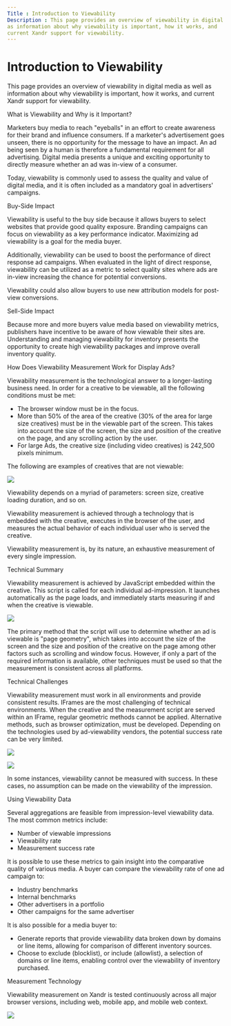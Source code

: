 ```yaml
---
Title : Introduction to Viewability
Description : This page provides an overview of viewability in digital media as well
as information about why viewability is important, how it works, and
current Xandr support for viewability.
---
```



# Introduction to Viewability



This page provides an overview of viewability in digital media as well
as information about why viewability is important, how it works, and
current Xandr support for viewability.

What is Viewability and Why is it Important?

Marketers buy media to reach "eyeballs" in an effort to create awareness
for their brand and influence consumers. If a marketer's advertisement
goes unseen, there is no opportunity for the message to have an impact.
An ad being seen by a human is therefore a fundamental requirement for
all advertising. Digital media presents a unique and exciting
opportunity to directly measure whether an ad was in-view of a consumer.

Today, viewability is commonly used to assess the quality and value of
digital media, and it is often included as a mandatory goal in
advertisers' campaigns.

Buy-Side Impact

Viewability is useful to the buy side because it allows buyers to select
websites that provide good quality exposure. Branding campaigns can
focus on viewability as a key performance indicator. Maximizing ad
viewability is a goal for the media buyer.

Additionally, viewability can be used to boost the performance of direct
response ad campaigns. When evaluated in the light of direct response,
viewability can be utilized as a metric to select quality sites where
ads are in-view increasing the chance for potential conversions.

Viewability could also allow buyers to use new attribution models for
post-view conversions.

Sell-Side Impact

Because more and more buyers value media based on viewability metrics,
publishers have incentive to be aware of how viewable their sites are.
Understanding and managing viewability for inventory presents the
opportunity to create high viewability packages and improve overall
inventory quality.

How Does Viewability Measurement Work for Display Ads?

Viewability measurement is the technological answer to a longer-lasting
business need. In order for a creative to be viewable, all the following
conditions must be met:

- The browser window must be in the focus.
- More than 50% of the area of the creative (30% of the area for large
  size creatives) must be in the viewable part of the screen. This takes
  into account the size of the screen, the size and position of the
  creative on the page, and any scrolling action by the user.
- For large Ads, the creative size (including video creatives) is
  242,500 pixels minimum.

The following are examples of creatives that are not viewable:

<img src="../images/introduction-to-viewability/not-viewable.png"
class="image" />

Viewability depends on a myriad of parameters: screen size, creative
loading duration, and so on.

Viewability measurement is achieved through a technology that is
embedded with the creative, executes in the browser of the user, and
measures the actual behavior of each individual user who is served the
creative.

Viewability measurement is, by its nature, an exhaustive measurement of
every single impression.

Technical Summary

Viewability measurement is achieved by JavaScript embedded within the
creative. This script is called for each individual ad-impression. It
launches automatically as the page loads, and immediately starts
measuring if and when the creative is viewable.

<img src="../images/introduction-to-viewability/viewability-tech.jpg"
class="image" />

The primary method that the script will use to determine whether an ad
is viewable is "page geometry", which takes into account the size of the
screen and the size and position of the creative on the page among other
factors such as scrolling and window focus. However, if only a part of
the required information is available, other techniques must be used so
that the measurement is consistent across all platforms.

Technical Challenges

Viewability measurement must work in all environments and provide
consistent results. IFrames are the most challenging of technical
environments. When the creative and the measurement script are served
within an IFrame, regular geometric methods cannot be applied.
Alternative methods, such as browser optimization, must be developed.
Depending on the technologies used by ad-viewability vendors, the
potential success rate can be very limited.

<img src="../images/introduction-to-viewability/IFrame-measurement.jpg"
class="image" />

<img src="../images/introduction-to-viewability/viewability-tech2.png"
class="image" />

In some instances, viewability cannot be measured with success. In these
cases, no assumption can be made on the viewability of the impression.

Using Viewability Data

Several aggregations are feasible from impression-level viewability
data. The most common metrics include:

- Number of viewable impressions
- Viewability rate
- Measurement success rate

It is possible to use these metrics to gain insight into the comparative
quality of various media. A buyer can compare the viewability rate of
one ad campaign to:

- Industry benchmarks
- Internal benchmarks
- Other advertisers in a portfolio
- Other campaigns for the same advertiser

It is also possible for a media buyer to:

- Generate reports that provide viewability data broken down by domains
  or line items, allowing for comparison of different inventory sources.
- Choose to exclude (blocklist), or include (allowlist), a selection of
  domains or line items, enabling control over the viewability of
  inventory purchased.

Measurement Technology

Viewability measurement on Xandr is tested continuously across all major
browser versions, including web, mobile app, and mobile web context.

<img
src="../images/introduction-to-viewability/viewability-measurement.jpg"
class="image" />





